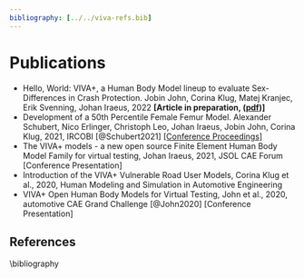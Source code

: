 ```yaml
---
bibliography: [../../viva-refs.bib]
---
```

# Publications

- Hello, World: VIVA+, a Human Body Model lineup to evaluate Sex-Differences in Crash Protection. Jobin John, Corina Klug, Matej Kranjec, Erik Svenning, Johan Iraeus, 2022 **[Article in preparation, ([pdf](https://chalmersuniversity.box.com/s/c6l846248zb5d5011qqso2zyjldizx7t))]** 
-  Development of a 50th Percentile Female Femur Model. Alexander Schubert, Nico Erlinger, Christoph Leo, Johan Iraeus, Jobin John, Corina Klug, 2021, IRCOBI [@Schubert2021] [[Conference Proceedings]](http://www.ircobi.org/wordpress/downloads/irc21/pdf-files/2138.pdf)
-  The VIVA+ models - a new open source Finite Element Human Body Model Family for virtual testing, Johan Iraeus, 2021, JSOL CAE Forum [Conference Presentation]
-  Introduction of the VIVA+ Vulnerable Road User Models, Corina Klug et al., 2020, Human Modeling and Simulation in Automotive Engineering
-  VIVA+ Open Human Body Models for Virtual Testing, John et al., 2020, automotive CAE Grand Challenge [@John2020] [Conference Presentation]


## References

\bibliography